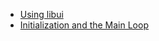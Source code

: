 <!-- 8 april 2019 -->

* [Using libui](using-libui.md)
* [Initialization and the Main Loop](init-main.md)
